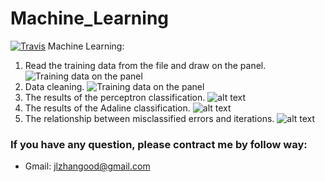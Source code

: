 # Machine_Learning
[![Travis](https://img.shields.io/travis/rust-lang/rust.svg?style=plastic)]()
Machine Learning:
1. Read the training data from the file and draw on the panel.
![Training data on the panel](https://github.com/SimpleFly2016/Machine_Learning/raw/master/img/Figure_1.png)
2. Data cleaning.
![Training data on the panel](https://github.com/SimpleFly2016/Machine_Learning/raw/master/img/Figure_2.png)
3. The results of the perceptron classification.
![alt text](https://github.com/SimpleFly2016/Machine_Learning/raw/master/img/Figure_3.png)
4. The results of the Adaline classification.
![alt text](https://github.com/SimpleFly2016/Machine_Learning/raw/master/img/Figure_4.png)
5. The relationship between misclassified errors and iterations.
![alt text](https://github.com/SimpleFly2016/Machine_Learning/raw/master/img/Figure_5.png)
### If you have any question, please contract me by follow way:
* Gmail: jlzhangood@gmail.com